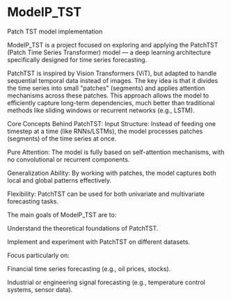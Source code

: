 # ModelP_TST
Patch TST model implementation


ModelP_TST is a project focused on exploring and applying the PatchTST (Patch Time Series Transformer) model — a deep learning architecture specifically designed for time series forecasting.

PatchTST is inspired by Vision Transformers (ViT), but adapted to handle sequential temporal data instead of images. The key idea is that it divides the time series into small "patches" (segments) and applies attention mechanisms across these patches. This approach allows the model to efficiently capture long-term dependencies, much better than traditional methods like sliding windows or recurrent networks (e.g., LSTM).

Core Concepts Behind PatchTST:
Input Structure: Instead of feeding one timestep at a time (like RNNs/LSTMs), the model processes patches (segments) of the time series at once.

Pure Attention: The model is fully based on self-attention mechanisms, with no convolutional or recurrent components.

Generalization Ability: By working with patches, the model captures both local and global patterns effectively.

Flexibility: PatchTST can be used for both univariate and multivariate forecasting tasks.

The main goals of ModelP_TST are to:

Understand the theoretical foundations of PatchTST.

Implement and experiment with PatchTST on different datasets.

Focus particularly on:

Financial time series forecasting (e.g., oil prices, stocks).

Industrial or engineering signal forecasting (e.g., temperature control systems, sensor data).
